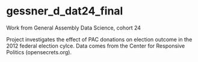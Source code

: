 # gessner_d_dat24_final
Work from General Assembly Data Science, cohort 24

Project investigates the effect of PAC donations on election outcome in the 2012 federal election cylce.
Data comes from the Center for Responsive Politics (opensecrets.org).
